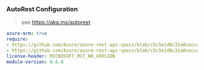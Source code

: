### AutoRest Configuration

> see https://aka.ms/autorest

``` yaml
azure-arm: true
require:
- https://github.com/Azure/azure-rest-api-specs/blob/c5c5e1d0c31a0ceccda42505d6e872ff303d1c80/specification/compute/resource-manager/readme.md
- https://github.com/Azure/azure-rest-api-specs/blob/c5c5e1d0c31a0ceccda42505d6e872ff303d1c80/specification/compute/resource-manager/readme.go.md
license-header: MICROSOFT_MIT_NO_VERSION
module-version: 0.6.0
```